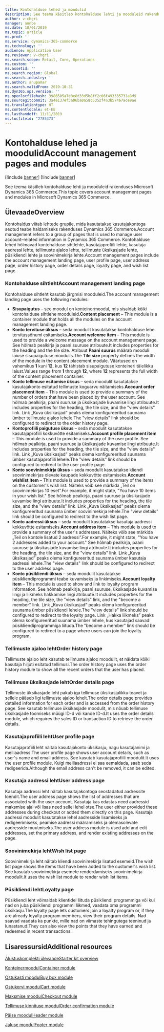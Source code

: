 ```yaml
---
title: Kontohalduse lehed ja moodulid
description: See teema käsitleb kontohalduse lehti ja mooduleid rakenduses Microsoft Dynamics 365 Commerce.
author: v-chgri
manager: annbe
ms.date: 10/01/2019
ms.topic: article
ms.prod: ''
ms.service: dynamics-365-commerce
ms.technology: ''
audience: Application User
ms.reviewer: v-chgri
ms.search.scope: Retail, Core, Operations
ms.custom: ''
ms.assetid: ''
ms.search.region: Global
ms.search.industry: ''
ms.author: anupamar
ms.search.validFrom: 2019-10-31
ms.dyn365.ops.version: ''
ms.openlocfilehash: 3986505a7e0e8d33d5b8ff2c06f493335731a8d9
ms.sourcegitcommit: 3a4e137ef3a96ba0a58c5352f4a3b57467ace9ae
ms.translationtype: HT
ms.contentlocale: et-EE
ms.lasthandoff: 11/11/2019
ms.locfileid: "2785373"
---
```

# <a name="account-management-pages-and-modules"></a><span data-ttu-id="c24e2-103">Kontohalduse lehed ja moodulid</span><span class="sxs-lookup"><span data-stu-id="c24e2-103">Account management pages and modules</span></span>

[!include [banner](includes/preview-banner.md)]
[!include [banner](includes/banner.md)]

<span data-ttu-id="c24e2-104">See teema käsitleb kontohalduse lehti ja mooduleid rakenduses Microsoft Dynamics 365 Commerce.</span><span class="sxs-lookup"><span data-stu-id="c24e2-104">This topic covers account management pages and modules in Microsoft Dynamics 365 Commerce.</span></span>

## <a name="overview"></a><span data-ttu-id="c24e2-105">Ülevaade</span><span class="sxs-lookup"><span data-stu-id="c24e2-105">Overview</span></span>

<span data-ttu-id="c24e2-106">Kontohaldus viitab lehtede grupile, mida kasutatakse kasutajakontoga seotud teabe haldamiseks rakenduses Dynamics 365 Commerce.</span><span class="sxs-lookup"><span data-stu-id="c24e2-106">Account management refers to a group of pages that is used to manage user account–related information in Dynamics 365 Commerce.</span></span> <span data-ttu-id="c24e2-107">Kontohalduse lehed hõlmavad kontohalduse sihtlehte, kasutajaprofiili lehte, kasutaja aadressi lehte, tellimuste ajaloo lehte, tellimuste üksikasjade lehte, püsikliendi lehte ja soovinimekirja lehte.</span><span class="sxs-lookup"><span data-stu-id="c24e2-107">Account management pages include the account management landing page, user profile page, user address page, order history page, order details page, loyalty page, and wish list page.</span></span>

### <a name="account-management-landing-page"></a><span data-ttu-id="c24e2-108">Kontohalduse sihtleht</span><span class="sxs-lookup"><span data-stu-id="c24e2-108">Account management landing page</span></span>

<span data-ttu-id="c24e2-109">Kontohalduse sihtleht kasutab järgmisi mooduleid.</span><span class="sxs-lookup"><span data-stu-id="c24e2-109">The account management landing page uses the following modules:</span></span>

- <span data-ttu-id="c24e2-110">**Sisupaigutus** – see moodul on konteinermoodul, mis sisaldab kõiki kontohalduse sihtlehe mooduleid.</span><span class="sxs-lookup"><span data-stu-id="c24e2-110">**Content placement** – This module is a container module that holds all the modules on the account management landing page.</span></span>
- <span data-ttu-id="c24e2-111">**Konto tervituse üksus** – seda moodulit kasutatakse kontohalduse lehe tervitussõnumi esitamiseks.</span><span class="sxs-lookup"><span data-stu-id="c24e2-111">**Account welcome item** – This module is used to provide a welcome message on the account management page.</span></span> <span data-ttu-id="c24e2-112">See hõlmab pealkirja ja paani suuruse atribuute.</span><span class="sxs-lookup"><span data-stu-id="c24e2-112">It includes properties for the heading and the tile size.</span></span> <span data-ttu-id="c24e2-113">Atribuut **Paani suurus** määrab mooduli laiuse sisupaigutuse moodulis.</span><span class="sxs-lookup"><span data-stu-id="c24e2-113">The **Tile size** property defines the width of the module in the content placement module.</span></span> <span data-ttu-id="c24e2-114">Väärtused on vahemikus **1** kuni **12**, kus **12** tähistab sisupaigutuse konteineri täielikku laiust.</span><span class="sxs-lookup"><span data-stu-id="c24e2-114">Values range from **1** through **12**, where **12** represents the full width of the content placement container.</span></span>
- <span data-ttu-id="c24e2-115">**Konto tellimuse esitamise üksus** – seda moodulit kasutatakse kasutajakonto esitatud tellimuste koguarvu näitamiseks.</span><span class="sxs-lookup"><span data-stu-id="c24e2-115">**Account order placement item** – This module is used to provide a summary of the number of orders that have been placed by the user account.</span></span> <span data-ttu-id="c24e2-116">See hõlmab pealkirja, paani suuruse ja üksikasjade kuvamise lingi atribuute.</span><span class="sxs-lookup"><span data-stu-id="c24e2-116">It includes properties for the heading, the tile size, and the "view details" link.</span></span> <span data-ttu-id="c24e2-117">Link „Kuva üksikasjad” peaks olema konfigureeritud suunama ümber tellimuste ajaloo lehele.</span><span class="sxs-lookup"><span data-stu-id="c24e2-117">The "view details" link should be configured to redirect to the order history page.</span></span>
- <span data-ttu-id="c24e2-118">**Kontoprofiili paigutuse üksus** – seda moodulit kasutatakse kasutajaprofiili kokkuvõtte esitamiseks.</span><span class="sxs-lookup"><span data-stu-id="c24e2-118">**Account profile placement item** – This module is used to provide a summary of the user profile.</span></span> <span data-ttu-id="c24e2-119">See hõlmab pealkirja, paani suuruse ja üksikasjade kuvamise lingi atribuute.</span><span class="sxs-lookup"><span data-stu-id="c24e2-119">It includes properties for the heading, the tile size, and the "view details" link.</span></span> <span data-ttu-id="c24e2-120">Link „Kuva üksikasjad” peaks olema konfigureeritud suunama ümber kasutajaprofiili lehele.</span><span class="sxs-lookup"><span data-stu-id="c24e2-120">The "view details" link should be configured to redirect to the user profile page.</span></span>
- <span data-ttu-id="c24e2-121">**Konto soovinimekirja üksus** – seda moodulit kasutatakse kliendi soovinimekirjas olevate kaupade kokkuvõtte esitamiseks.</span><span class="sxs-lookup"><span data-stu-id="c24e2-121">**Account wishlist item** – This module is used to provide a summary of the items on the customer's wish list.</span></span> <span data-ttu-id="c24e2-122">Näiteks võib see märkida „Teil on soovinimekirjas 10 eset”.</span><span class="sxs-lookup"><span data-stu-id="c24e2-122">For example, it might state, "You have 10 items in your wish list."</span></span> <span data-ttu-id="c24e2-123">See hõlmab pealkirja, paani suuruse ja üksikasjade kuvamise lingi atribuute.</span><span class="sxs-lookup"><span data-stu-id="c24e2-123">It includes properties for the heading, the tile size, and the "view details" link.</span></span> <span data-ttu-id="c24e2-124">Link „Kuva üksikasjad” peaks olema konfigureeritud suunama ümber soovinimekirja lehele.</span><span class="sxs-lookup"><span data-stu-id="c24e2-124">The "view details" link should be configured to redirect to the wish list page.</span></span>
- <span data-ttu-id="c24e2-125">**Konto aadressi üksus** – seda moodulit kasutatakse kasutaja aadressi kokkuvõtte esitamiseks.</span><span class="sxs-lookup"><span data-stu-id="c24e2-125">**Account address item** – This module is used to provide a summary of the user's addresses.</span></span> <span data-ttu-id="c24e2-126">Näiteks võib see märkida „Teil on kontole lisatud 2 aadressi”.</span><span class="sxs-lookup"><span data-stu-id="c24e2-126">For example, it might state, "You have 2 addresses added to your account."</span></span> <span data-ttu-id="c24e2-127">See hõlmab pealkirja, paani suuruse ja üksikasjade kuvamise lingi atribuute.</span><span class="sxs-lookup"><span data-stu-id="c24e2-127">It includes properties for the heading, the tile size, and the "view details" link.</span></span> <span data-ttu-id="c24e2-128">Link „Kuva üksikasjad” peaks olema konfigureeritud suunama ümber kasutaja aadressi lehele.</span><span class="sxs-lookup"><span data-stu-id="c24e2-128">The "view details" link should be configured to redirect to the user address page.</span></span>
- <span data-ttu-id="c24e2-129">**Konto püsikliendi üksus** – seda moodulit kasutatakse püsikliendiprogrammi teabe kuvamiseks ja linkimiseks.</span><span class="sxs-lookup"><span data-stu-id="c24e2-129">**Account loyalty item** – This module is used to show and link to loyalty program information.</span></span> <span data-ttu-id="c24e2-130">See hõlmab pealkirja, paani suuruse, üksikasjade kuvamise lingi ja liikmeks hakkamise lingi atribuute.</span><span class="sxs-lookup"><span data-stu-id="c24e2-130">It includes properties for the heading, the tile size, the "view details" link, and the "become a member" link.</span></span> <span data-ttu-id="c24e2-131">Link „Kuva üksikasjad” peaks olema konfigureeritud suunama ümber püsikliendi lehele.</span><span class="sxs-lookup"><span data-stu-id="c24e2-131">The "view details" link should be configured to redirect to the loyalty page.</span></span> <span data-ttu-id="c24e2-132">Link „Hakka liikmeks” peaks olema konfigureeritud suunama ümber lehele, kus kasutajad saavad püsikliendiprogrammiga liituda.</span><span class="sxs-lookup"><span data-stu-id="c24e2-132">The "become a member" link should be configured to redirect to a page where users can join the loyalty program.</span></span>

### <a name="order-history-page"></a><span data-ttu-id="c24e2-133">Tellimuste ajaloo leht</span><span class="sxs-lookup"><span data-stu-id="c24e2-133">Order history page</span></span>

<span data-ttu-id="c24e2-134">Tellimuste ajaloo leht kasutab tellimuste ajaloo moodulit, et näidata kõiki kasutaja hiljuti esitatud tellimusi.</span><span class="sxs-lookup"><span data-stu-id="c24e2-134">The order history page uses the order history module to show all the recent orders that the user has placed.</span></span>

### <a name="order-details-page"></a><span data-ttu-id="c24e2-135">Tellimuse üksikasjade leht</span><span class="sxs-lookup"><span data-stu-id="c24e2-135">Order details page</span></span>

<span data-ttu-id="c24e2-136">Tellimuste üksikasjade leht pakub iga tellimuse üksikasjalikku teavet ja sellele pääseb ligi tellimuste ajaloo lehelt.</span><span class="sxs-lookup"><span data-stu-id="c24e2-136">The order details page provides detailed information for each order and is accessed from the order history page.</span></span> <span data-ttu-id="c24e2-137">See kasutab tellimuse üksikasjade moodulit, mis nõuab tellimuse üksikasjade toomiseks müügi ID-d või kande ID-d.</span><span class="sxs-lookup"><span data-stu-id="c24e2-137">It uses the order details module, which requires the sales ID or transaction ID to retrieve the order details.</span></span>

### <a name="user-profile-page"></a><span data-ttu-id="c24e2-138">Kasutajaprofiili leht</span><span class="sxs-lookup"><span data-stu-id="c24e2-138">User profile page</span></span>

<span data-ttu-id="c24e2-139">Kasutajaprofiili leht näitab kasutajakonto üksikasju, nagu kasutajanimi ja meiliaadress.</span><span class="sxs-lookup"><span data-stu-id="c24e2-139">The user profile page shows user account details, such as user's name and email address.</span></span> <span data-ttu-id="c24e2-140">See kasutab kasutajaprofiili moodulit.</span><span class="sxs-lookup"><span data-stu-id="c24e2-140">It uses the user profile module.</span></span> <span data-ttu-id="c24e2-141">Kuigi meiliaadressi ei saa eemaldada, saab seda redigeerida.</span><span class="sxs-lookup"><span data-stu-id="c24e2-141">Although the email address can't be removed, it can be edited.</span></span>

### <a name="user-address-page"></a><span data-ttu-id="c24e2-142">Kasutaja aadressi leht</span><span class="sxs-lookup"><span data-stu-id="c24e2-142">User address page</span></span>

<span data-ttu-id="c24e2-143">Kasutaja aadressi leht näitab kasutajakontoga seostadatud aadressite loendit.</span><span class="sxs-lookup"><span data-stu-id="c24e2-143">The user address page shows the list of addresses that are associated with the user account.</span></span> <span data-ttu-id="c24e2-144">Kasutaja kas edastas need aadressid maksmise ajal või lisas need sellel lehel otse.</span><span class="sxs-lookup"><span data-stu-id="c24e2-144">The user either provided these addresses during checkout or added them directly on  this page.</span></span> <span data-ttu-id="c24e2-145">Kasutaja aadressi moodulit kasutatakse lehel aadresside lisamiseks ja redigeerimiseks, peamise aadressi määramiseks ja olemasolevate aadresside muutmiseks.</span><span class="sxs-lookup"><span data-stu-id="c24e2-145">The user address module is used add and edit addresses, set the primary address, and render existing addresses on the page.</span></span>

### <a name="wish-list-page"></a><span data-ttu-id="c24e2-146">Soovinimekirja leht</span><span class="sxs-lookup"><span data-stu-id="c24e2-146">Wish list page</span></span>

<span data-ttu-id="c24e2-147">Soovinimekirja leht näitab kliendi soovinimekirja lisatud esemeid.</span><span class="sxs-lookup"><span data-stu-id="c24e2-147">The wish list page shows the items that have been added to the customer's wish list.</span></span> <span data-ttu-id="c24e2-148">See kasutab soovinimekirja esemete renderdamiseks soovinimekirja moodulit.</span><span class="sxs-lookup"><span data-stu-id="c24e2-148">It uses the wish list module to render wish list items.</span></span>

### <a name="loyalty-page"></a><span data-ttu-id="c24e2-149">Püsikliendi leht</span><span class="sxs-lookup"><span data-stu-id="c24e2-149">Loyalty page</span></span>

<span data-ttu-id="c24e2-150">Püsikliendi leht võimaldab klientidel liituda püsikliendi programmiga või kui nad on juba püsikliendi programmi liikmed, vaadata oma programmi üksikasju.</span><span class="sxs-lookup"><span data-stu-id="c24e2-150">The loyalty page lets customers join a loyalty program or, if they are already loyalty program members, view their program details.</span></span> <span data-ttu-id="c24e2-151">Nad saavad vaadata ka punkte, mille nad on viimaste tehingutega teeninud ja lunastanud.</span><span class="sxs-lookup"><span data-stu-id="c24e2-151">They can also view the points that they have earned and redeemed in recent transactions.</span></span>

## <a name="additional-resources"></a><span data-ttu-id="c24e2-152">Lisaressursid</span><span class="sxs-lookup"><span data-stu-id="c24e2-152">Additional resources</span></span>

[<span data-ttu-id="c24e2-153">Alustuskomplekti ülevaade</span><span class="sxs-lookup"><span data-stu-id="c24e2-153">Starter kit overview</span></span>](starter-kit-overview.md)

[<span data-ttu-id="c24e2-154">Konteinermoodul</span><span class="sxs-lookup"><span data-stu-id="c24e2-154">Container module</span></span>](add-container-module.md)

[<span data-ttu-id="c24e2-155">Ostukasti moodul</span><span class="sxs-lookup"><span data-stu-id="c24e2-155">Buy box module</span></span>](add-buy-box.md)

[<span data-ttu-id="c24e2-156">Ostukorvi moodul</span><span class="sxs-lookup"><span data-stu-id="c24e2-156">Cart module</span></span>](add-cart-module.md)

[<span data-ttu-id="c24e2-157">Maksmise moodul</span><span class="sxs-lookup"><span data-stu-id="c24e2-157">Checkout module</span></span>](add-checkout-module.md)

[<span data-ttu-id="c24e2-158">Tellimuse kinnituse moodul</span><span class="sxs-lookup"><span data-stu-id="c24e2-158">Order confirmation module</span></span>](order-confirmation-module.md)

[<span data-ttu-id="c24e2-159">Päise moodul</span><span class="sxs-lookup"><span data-stu-id="c24e2-159">Header module</span></span>](author-header-module.md)

[<span data-ttu-id="c24e2-160">Jaluse moodul</span><span class="sxs-lookup"><span data-stu-id="c24e2-160">Footer module</span></span>](author-footer-module.md)
